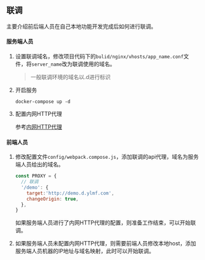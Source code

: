 ## 联调

主要介绍前后端人员在自己本地功能开发完成后如何进行联调。

#### 服务端人员

1. 设置联调域名，修改项目代码下的`bulid/nginx/vhosts/app_name.conf`文件，将`server_name`改为联调使用的域名。

   > 一般联调环境的域名以.d进行标识

2. 开启服务

   ```shell
   docker-compose up -d
   ```

3. 配置内网HTTP代理

   参考[内网HTTP代理](/base/nginx.md)

#### 前端人员

1. 修改配置文件`config/webpack.compose.js`，添加联调的api代理，域名为服务端人员给出的域名。

   ```javascript
   const PROXY = {
     // 联调
     '/demo': {
       target:'http://demo.d.ylmf.com',
       changeOrigin: true,
     },
   }
   ```
   如果服务端人员进行了内网HTTP代理的配置，则准备工作结束，可以开始联调。

2. 如果服务端人员未配置内网HTTP代理，则需要前端人员修改本地host，添加服务端人员机器的IP地址与域名映射，此时可以开始联调。